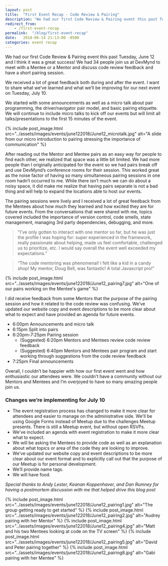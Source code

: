 ```yaml
---
layout: post
title:  "First Event Recap - Code Review & Pairing"
description: "We had our first Code Review & Pairing event this past Tuesday, June 12, and it was a great success! We had 34 people join us at DevMynd to discuss code review feedback and have a short pairing session."
redirect_from: 
    - /first-event-recap
permalink:  "/blog/first-event-recap"
date:   2018-06-14 21:13:00 -0500
categories: event recap
---
```


We had our first Code Review & Pairing event this past Tuesday, June 12 and I think it was a great success! We had 34 people join us at DevMynd to meet with a Mentee or a Mentor and discuss code review feedback and have a short pairing session.

We received a lot of great feedback both during and after the event. I want to share what we’ve learned and what we’ll be improving for our next event on Tuesday, July 10.

We started with some announcements as well as a micro talk about pair programming, the driver/navigator pair model, and basic pairing etiquette. We will continue to include micro talks to kick off our events but will limit all talks/presentations to the first 15 minutes of the event.

{% include post_image.html src="../assets/images/events/june122018/June12_microtalk.jpg" alt="A slide from our micro introduction to pairing stressing the importance of communication" %} 

After reading out the Mentor and Mentee pairs as an easy way for people to find each other, we realized that space was a little bit limited. We had more people than I originally anticipated for the event so we had pairs break off and use DevMynd’s conference rooms for their session. This worked great as the noise factor of having so many simultaneous pairing sessions in one room hadn’t occurred to me. While there isn’t much we can do about a noisy space, it did make me realize that having pairs separate is not a bad thing and will help to expand the locations able to host our events.

The pairing sessions were lively and I received a lot of great feedback from the Mentees about how much they learned and how excited they are for future events. From the conversations that were shared with me, topics covered included the importance of version control, code smells, state management, managing 3rd party dependencies, debugging, and more. 

>"I've only gotten to interact with one mentor so far, but he was just the profile I was hoping for: super experienced in the framework, really passionate about helping, made us feel comfortable, challenged us to prioritize, etc. I would say overall the event well exceeded my expectations.”

>“The code mentoring was phenomenal! I felt like a kid in a candy shop! My mentor, Doug Bell, was fantastic! A total Javascript pro!"

{% include post_image.html src="../assets/images/events/june122018/June12_pairing7.jpg" alt="One of our pairs working on the Mentee's game" %}

I did receive feedback from some Mentors that the purpose of the pairing session and how it related to the code review was confusing. We’ve updated our website copy and event descriptions to be more clear about what to expect and have provided an agenda for future events.

- 6:00pm Announcements and micro talk
- 6:15pm Split into pairs
- 6:20pm-7:25pm Pairing session
    - (Suggested) 6:20pm Mentors and Mentees review code review feedback
    - (Suggested) 6:40pm Mentors and Mentees pair program and start working through suggestions from the code review feedback
- 7:25pm Final announcements

Overall, I couldn’t be happier with how our first event went and how enthusiastic our attendees were. We couldn’t have a community without our Mentors and Mentees and I’m overjoyed to have so many amazing people join us.

### Changes we’re implementing for July 10
- The event registration process has changed to make it more clear for attendees and easier to manage on the administrative side. We'll be using Google Forms instead of Meetup due to the challenges Meetup presents. There is still a Meetup event, but without open RSVPs.
- We've included an agenda with event registration to make it more clear what to expect.
- We will be asking the Mentees to provide code as well as an explanation about what topics or area of the code they are looking to improve.
- We’ve updated our website copy and event descriptions to be more clear about our event format and to explicitly call out that the purpose of our Meetup is for personal development.
- We’ll provide name tags.
- We will have food.

*Special thanks to Andy Lester, Keanan Koppenhaver, and Dan Rumney for having a postmortem discussion with me that helped drive this blog post*

{% include post_image.html src="../assets/images/events/june122018/June12_pairing1.jpg" alt="The group getting ready to get started" %} 
{% include post_image.html src="../assets/images/events/june122018/June12_pairing2.jpg" alt="Audrey pairing with her Mentor" %} 
{% include post_image.html src="../assets/images/events/june122018/June12_pairing4.jpg" alt="Matt and his two Mentees looking at code on the TV screen" %} 
{% include post_image.html src="../assets/images/events/june122018/June12_pairing5.jpg" alt="David and Peter pairing together" %} 
{% include post_image.html src="../assets/images/events/june122018/June12_pairing8.jpg" alt="Gabi pairing with her Mentee" %} 


